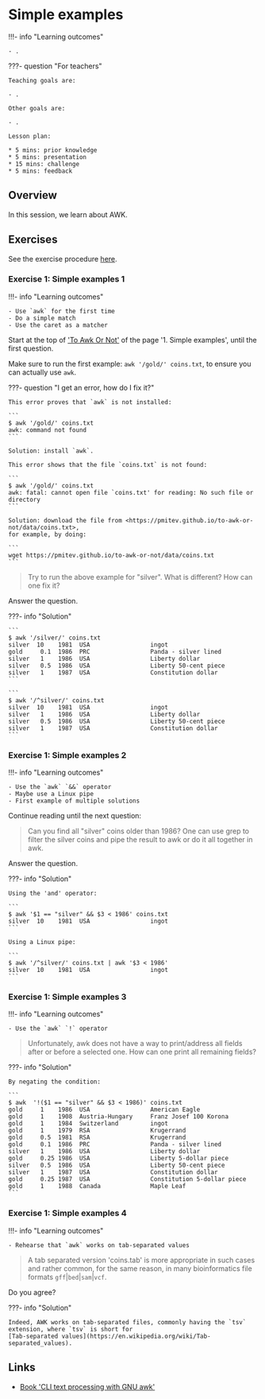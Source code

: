 # Simple examples

!!!- info "Learning outcomes"

    - .

???- question "For teachers"

    Teaching goals are:

    - .

    Other goals are:

    - .

    Lesson plan:

    * 5 mins: prior knowledge
    * 5 mins: presentation
    * 15 mins: challenge
    * 5 mins: feedback

## Overview

In this session, we learn about AWK.

## Exercises

See the exercise procedure [here](../misc/exercise_procedure.md).

### Exercise 1: Simple examples 1

!!!- info "Learning outcomes"

    - Use `awk` for the first time
    - Do a simple match
    - Use the caret as a matcher

Start at the top of ['To Awk Or Not'](https://pmitev.github.io/to-awk-or-not/)
of the page '1. Simple examples', until the first question.

Make sure to run the first example: `awk '/gold/' coins.txt`,
to ensure you can actually use `awk`.

???- question "I get an error, how do I fix it?"

    This error proves that `awk` is not installed:

    ```
    $ awk '/gold/' coins.txt
    awk: command not found
    ```

    Solution: install `awk`.

    This error shows that the file `coins.txt` is not found:

    ```
    $ awk '/gold/' coins.txt
    awk: fatal: cannot open file `coins.txt' for reading: No such file or directory
    ```

    Solution: download the file from <https://pmitev.github.io/to-awk-or-not/data/coins.txt>,
    for example, by doing:

    ```
    wget https://pmitev.github.io/to-awk-or-not/data/coins.txt
    ```

> Try to run the above example for "silver". What is different? How can one fix it?

Answer the question.

???- info "Solution"

    ```
    $ awk '/silver/' coins.txt
    silver  10    1981  USA                 ingot
    gold     0.1  1986  PRC                 Panda - silver lined
    silver   1    1986  USA                 Liberty dollar
    silver   0.5  1986  USA                 Liberty 50-cent piece
    silver   1    1987  USA                 Constitution dollar
    ```

    ```
    $ awk '/^silver/' coins.txt
    silver  10    1981  USA                 ingot
    silver   1    1986  USA                 Liberty dollar
    silver   0.5  1986  USA                 Liberty 50-cent piece
    silver   1    1987  USA                 Constitution dollar
    ```

### Exercise 1: Simple examples 2

!!!- info "Learning outcomes"

    - Use the `awk` `&&` operator
    - Maybe use a Linux pipe
    - First example of multiple solutions

Continue reading until the next question:

> Can you find all "silver" coins older than 1986?
> One can use grep to filter the silver coins and pipe the result to awk
> or do it all together in awk.

Answer the question.

???- info "Solution"

    Using the 'and' operator:

    ```
    $ awk '$1 == "silver" && $3 < 1986' coins.txt
    silver  10    1981  USA                 ingot
    ```

    Using a Linux pipe:

    ```
    $ awk '/^silver/' coins.txt | awk '$3 < 1986'
    silver  10    1981  USA                 ingot
    ```

### Exercise 1: Simple examples 3

!!!- info "Learning outcomes"

    - Use the `awk` `!` operator

> Unfortunately, awk does not have a way to print/address all fields after or before a selected one.
> How can one print all remaining fields?

???- info "Solution"

    By negating the condition:

    ```
    $ awk  '!($1 == "silver" && $3 < 1986)' coins.txt
    gold     1    1986  USA                 American Eagle
    gold     1    1908  Austria-Hungary     Franz Josef 100 Korona
    gold     1    1984  Switzerland         ingot
    gold     1    1979  RSA                 Krugerrand
    gold     0.5  1981  RSA                 Krugerrand
    gold     0.1  1986  PRC                 Panda - silver lined
    silver   1    1986  USA                 Liberty dollar
    gold     0.25 1986  USA                 Liberty 5-dollar piece
    silver   0.5  1986  USA                 Liberty 50-cent piece
    silver   1    1987  USA                 Constitution dollar
    gold     0.25 1987  USA                 Constitution 5-dollar piece
    gold     1    1988  Canada              Maple Leaf
    ```

### Exercise 1: Simple examples 4

!!!- info "Learning outcomes"

    - Rehearse that `awk` works on tab-separated values

> A tab separated version 'coins.tab' is more appropriate in such cases
> and rather common, for the same reason,
> in many bioinformatics file formats `gff`|`bed`|`sam`|`vcf`.

Do you agree?

???- info "Solution"

    Indeed, AWK works on tab-separated files, commonly having the `tsv`
    extension, where `tsv` is short for 
    [Tab-separated values](https://en.wikipedia.org/wiki/Tab-separated_values).

## Links

* [Book 'CLI text processing with GNU awk'](https://learnbyexample.github.io/learn_gnuawk/)
